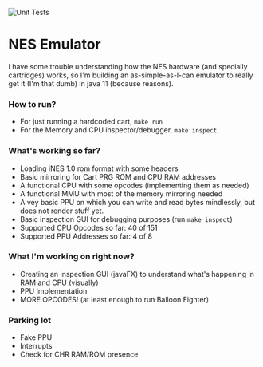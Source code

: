 ![Unit Tests](https://github.com/luizcavalcanti/nes-emulator/workflows/Unit%20Tests/badge.svg)

# NES Emulator

I have some trouble understanding how the NES hardware
(and specially cartridges) works, so I'm building an as-simple-as-I-can emulator to really get it (I'm that dumb)
in java 11 (because reasons).

### How to run?

- For just running a hardcoded cart, `make run`
- For the Memory and CPU inspector/debugger, `make inspect`

### What's working so far?

- Loading iNES 1.0 rom format with some headers
- Basic mirroring for Cart PRG ROM and CPU RAM addresses
- A functional CPU with some opcodes (implementing them as needed)
- A functional MMU with most of the memory mirroring needed
- A vey basic PPU on which you can write and read bytes mindlessly, but does not render stuff yet.
- Basic inspection GUI for debugging purposes (run `make inspect`)
- Supported CPU Opcodes so far: 40 of 151
- Supported PPU Addresses so far: 4 of 8

### What I'm working on right now?

- Creating an inspection GUI (javaFX) to understand what's happening in RAM and CPU (visually)
- PPU Implementation
- MORE OPCODES! (at least enough to run Balloon Fighter)

### Parking lot

- Fake PPU
- Interrupts
- Check for CHR RAM/ROM presence
